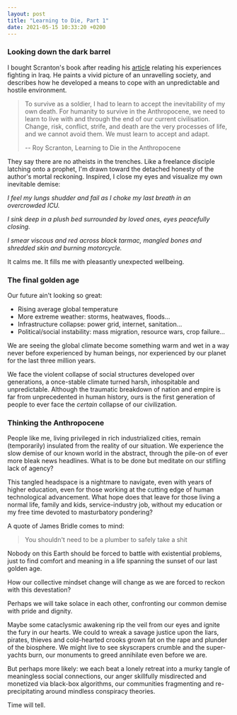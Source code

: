 ```yaml
---
layout: post
title: "Learning to Die, Part 1"
date: 2021-05-15 10:33:20 +0200
---
```


### Looking down the dark barrel

I bought Scranton's book after reading his [article](https://opinionator.blogs.nytimes.com/2013/11/10/learning-how-to-die-in-the-anthropocene/) relating his experiences fighting in Iraq.
He paints a vivid picture of an unravelling society, and describes how he developed a means to cope with an unpredictable and hostile environment.

> To survive as a soldier, I had to learn to accept the inevitability of my own death.
> For humanity to survive in the Anthropocene, we need to learn to live with and through the end of our current civilisation.
> Change, risk, conflict, strife, and death are the very processes of life, and we cannot avoid them.
> We must learn to accept and adapt.
>
> -- Roy Scranton, Learning to Die in the Anthropocene

They say there are no atheists in the trenches.
Like a freelance disciple latching onto a prophet, I'm drawn toward the detached honesty of the author's mortal reckoning.
Inspired, I close my eyes and visualize my own inevitable demise:

_I feel my lungs shudder and fail as I choke my last breath in an overcrowded ICU._

_I sink deep in a plush bed surrounded by loved ones, eyes peacefully closing._

_I smear viscous and red across black tarmac, mangled bones and shredded skin and burning motorcycle._

It calms me. It fills me with pleasantly unexpected wellbeing.

### The final golden age

Our future ain't looking so great:

- Rising average global temperature
- More extreme weather: storms, heatwaves, floods...
- Infrastructure collapse: power grid, internet, sanitation...
- Political/social instability: mass migration, resource wars, crop failure...

We are seeing the global climate become something warm and wet in a way never before experienced by human beings, nor experienced by our planet for the last three million years.

We face the violent collapse of social structures developed over generations, a once-stable climate turned harsh, inhospitable and unpredictable.
Although the traumatic breakdown of nation and empire is far from unprecedented in human history, ours is the first generation of people to ever face the _certain_ collapse of our civilization.

### Thinking the Anthropocene

People like me, living privileged in rich industrialized cities, remain (temporarily) insulated from the reality of our situation.
We experience the slow demise of our known world in the abstract, through the pile-on of ever more bleak news headlines. What is to be done but meditate on our stifling lack of agency?

This tangled headspace is a nightmare to navigate, even with years of higher education, even for those working at the cutting edge of human technological advancement.
What hope does that leave for those living a normal life, family and kids, service-industry job, without my education or my free time devoted to masturbatory pondering?

A quote of James Bridle comes to mind:

>  You shouldn't need to be a plumber to safely take a shit

Nobody on this Earth should be forced to battle with existential problems, just to find comfort and meaning in a life spanning the sunset of our last golden age.

How our collective mindset change will change as we are forced to reckon with this devestation?

Perhaps we will take solace in each other, confronting our common demise with pride and dignity.

Maybe some cataclysmic awakening rip the veil from our eyes and ignite the fury in our hearts. We could to wreak a savage justice upon the liars, pirates, thieves and cold-hearted crooks grown fat on the rape and plunder of the biosphere.
We might live to see skyscrapers crumble and the super-yachts burn,
our monuments to greed annihilate even before we are.

But perhaps more likely: we each beat a lonely retreat into a murky tangle of meaningless social connections, our anger skillfully misdirected and monetized via black-box algorithms, our communities fragmenting and re-precipitating around mindless conspiracy theories.

Time will tell.
